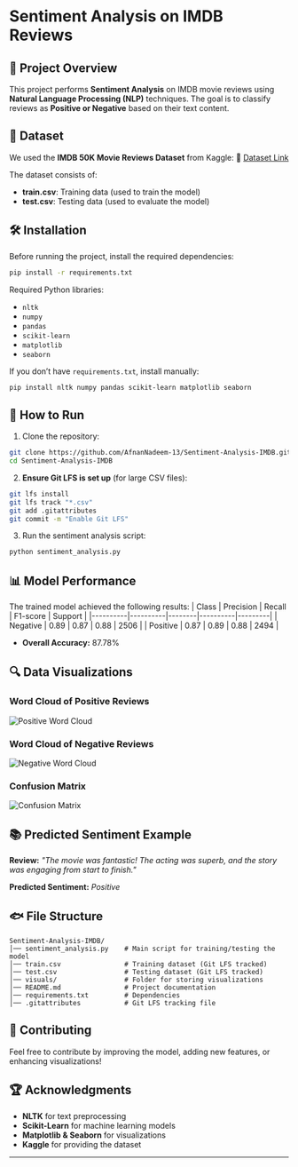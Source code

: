 # Sentiment Analysis on IMDB Reviews

## 📌 Project Overview
This project performs **Sentiment Analysis** on IMDB movie reviews using **Natural Language Processing (NLP)** techniques. The goal is to classify reviews as **Positive or Negative** based on their text content.

## 📂 Dataset
We used the **IMDB 50K Movie Reviews Dataset** from Kaggle:
🔗 [Dataset Link](https://www.kaggle.com/datasets/atulanandjha/imdb-50k-movie-reviews-test-your-bert?resource=download)

The dataset consists of:
- **train.csv**: Training data (used to train the model)
- **test.csv**: Testing data (used to evaluate the model)

## 🛠️ Installation
Before running the project, install the required dependencies:
```sh
pip install -r requirements.txt
```

Required Python libraries:
- `nltk`
- `numpy`
- `pandas`
- `scikit-learn`
- `matplotlib`
- `seaborn`

If you don’t have `requirements.txt`, install manually:
```sh
pip install nltk numpy pandas scikit-learn matplotlib seaborn
```

## 🚀 How to Run
1. Clone the repository:
```sh
git clone https://github.com/AfnanNadeem-13/Sentiment-Analysis-IMDB.git
cd Sentiment-Analysis-IMDB
```

2. **Ensure Git LFS is set up** (for large CSV files):
```sh
git lfs install
git lfs track "*.csv"
git add .gitattributes
git commit -m "Enable Git LFS"
```

3. Run the sentiment analysis script:
```sh
python sentiment_analysis.py
```

## 📊 Model Performance
The trained model achieved the following results:
| Class    | Precision | Recall | F1-score | Support |
|----------|----------|--------|----------|---------|
| Negative | 0.89     | 0.87   | 0.88     | 2506    |
| Positive | 0.87     | 0.89   | 0.88     | 2494    |

- **Overall Accuracy:** 87.78%

## 🔍 Data Visualizations
### Word Cloud of Positive Reviews
![Positive Word Cloud](visuals/wordcloud_positive.png)

### Word Cloud of Negative Reviews
![Negative Word Cloud](visuals/wordcloud_negative.png)

### Confusion Matrix
![Confusion Matrix](visuals/confusion_matrix.png)

## 📚 Predicted Sentiment Example
**Review:** *"The movie was fantastic! The acting was superb, and the story was engaging from start to finish."*

**Predicted Sentiment:** *Positive*

## 🐟 File Structure
```
Sentiment-Analysis-IMDB/
│── sentiment_analysis.py    # Main script for training/testing the model
│── train.csv                # Training dataset (Git LFS tracked)
│── test.csv                 # Testing dataset (Git LFS tracked)
│── visuals/                 # Folder for storing visualizations
│── README.md                # Project documentation
│── requirements.txt         # Dependencies
│── .gitattributes           # Git LFS tracking file
```

## 🤝 Contributing
Feel free to contribute by improving the model, adding new features, or enhancing visualizations!

## 🏆 Acknowledgments
- **NLTK** for text preprocessing
- **Scikit-Learn** for machine learning models
- **Matplotlib & Seaborn** for visualizations
- **Kaggle** for providing the dataset

---








